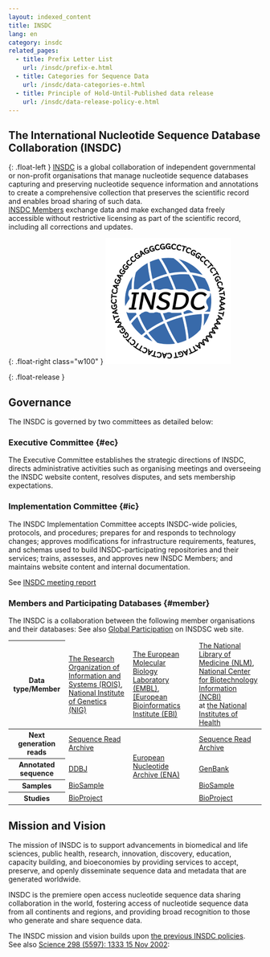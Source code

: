 ```yaml
---
layout: indexed_content
title: INSDC
lang: en
category: insdc
related_pages:
  - title: Prefix Letter List
    url: /insdc/prefix-e.html
  - title: Categories for Sequence Data
    url: /insdc/data-categories-e.html
  - title: Principle of Hold-Until-Published data release
    url: /insdc/data-release-policy-e.html
---
```


## The International Nucleotide Sequence Database Collaboration (INSDC)

{: .float-left }
[INSDC](http://www.insdc.org/ ) is a global collaboration of independent governmental or non-profit organisations 
that manage nucleotide sequence databases capturing and preserving nucleotide sequence information 
and annotations to create a comprehensive collection that preserves the scientific record 
and enables broad sharing of such data.    
[INSDC Members](#member) exchange data and make exchanged data freely accessible 
without restrictive licensing as part of the scientific record, including all corrections and updates.    

{: .float-right  class="w100" }
<img src="/assets/images/center/insdcLogo0501-22.png" alt="INSDC Logo">

{: .float-release }



## Governance

The INSDC is governed by two committees as detailed below:    


### Executive Committee {#ec} 

The Executive Committee establishes the strategic directions of INSDC, 
directs administrative activities such as organising meetings 
and overseeing the INSDC website content, resolves disputes, and sets membership expectations.    


### Implementation Committee  {#ic} 

The INSDC Implementation Committee accepts INSDC-wide policies, protocols, and procedures; 
prepares for and responds to technology changes; 
approves modifications for infrastructure requirements, features, and schemas used 
to build INSDC-participating repositories and their services; 
 trains, assesses, and approves new INSDC Members; 
and maintains website content and internal documentation.    

See [INSDC meeting report](/activities/index-e.html?tag=insdc_meeting )



### Members and Participating Databases {#member}

The INSDC is a collaboration between the following member organisations and their databases:
See also [Global Participation](https://www.insdc.org/global-participation/ ) on INSDSC web site.    

<table>
<thead>
<tr>
	<th> Data type/Member </th>
	<td> <a href="https://www.rois.ac.jp/">The Research Organization of Information and Systems (ROIS)</a>, <br>
		<a href="https://www.nig.ac.jp/">National Institute of Genetics (NIG)</a> </td>
	<td> <a href="https://www.embl.org/">The European Molecular Biology Laboratory (EMBL)</a>, <br>
		<a href="https://www.ebi.ac.uk/">[European Bioinformatics Institute (EBI)</a> </td>
	<td> <a href="https://www.nlm.nih.gov/">The National Library of Medicine (NLM)</a>, <br>
		<a href="https://www.ncbi.nlm.nih.gov/">National Center for Biotechnology Information (NCBI)</a> <br>
		at <a href="https://www.nih.gov/">the National Institutes of Health</a> </td>
</tr>
</thead>
<tbody>
<tr>
	<th>Next generation reads</th>
	<td><a href="/dra/index-e.html">Sequence Read Archive</a></td>
	<td rowspan="4" class="borderbtm"><a href="https://www.ebi.ac.uk/ena/about/formats">European Nucleotide Archive (ENA)</a></td>
	<td><a href="https://www.ncbi.nlm.nih.gov/sra/">Sequence Read Archive</a></td>
</tr>
<tr>
	<th>Annotated sequence</th>
	<td><a href="/ddbj/index-e.html">DDBJ</a></td>
	<td><a href="https://www.ncbi.nlm.nih.gov/genbank/">GenBank</a></td>
</tr>
<tr>
	<th>Samples</th>
	<td><a href="/biosample/index-e.html">BioSample</a></td>
	<td><a href="https://www.ncbi.nlm.nih.gov/biosample/">BioSample</a></td>
</tr>
<tr>
	<th>Studies</th>
	<td><a href="/bioproject/index-e.html">BioProject</a></td>
	<td><a href="https://www.ncbi.nlm.nih.gov/bioproject/">BioProject</a></td>
</tr>
</tbody>
</table>




## Mission and Vision

The mission of INSDC is to support advancements in biomedical and life sciences, public health, 
research, innovation, discovery, education, capacity building, and bioeconomies by providing services 
to accept, preserve, and openly disseminate sequence data and metadata that are generated worldwide.    

INSDC is the premiere open access nucleotide sequence data sharing collaboration in the world, 
fostering access of nucleotide sequence data from all continents and regions, 
and providing broad recognition to those who generate and share sequence data.    

The INSDC mission and vision builds upon [the previous INSDC policies](https://www.insdc.org/policy/ ).    
See also [Science 298 (5597): 1333 15 Nov 2002](https://www.science.org/doi/10.1126/science.298.5597.1333b ):    


